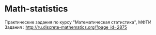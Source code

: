 # Math-statistics
Практические задания по курсу "Математическая статистика", МФТИ
Задания : http://ru.discrete-mathematics.org/?page_id=2875
